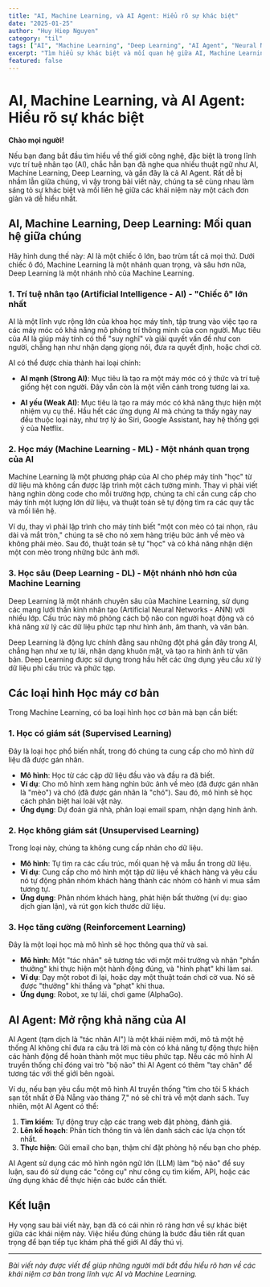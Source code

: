 ```yaml
---
title: "AI, Machine Learning, và AI Agent: Hiểu rõ sự khác biệt"
date: "2025-01-25"
author: "Huy Hiep Nguyen"
category: "til"
tags: ["AI", "Machine Learning", "Deep Learning", "AI Agent", "Neural Networks"]
excerpt: "Tìm hiểu sự khác biệt và mối quan hệ giữa AI, Machine Learning, Deep Learning và AI Agent. Bài viết dành cho người mới bắt đầu với giải thích đơn giản và dễ hiểu."
featured: false
---
```


# AI, Machine Learning, và AI Agent: Hiểu rõ sự khác biệt

**Chào mọi người!**

Nếu bạn đang bắt đầu tìm hiểu về thế giới công nghệ, đặc biệt là trong lĩnh vực trí tuệ nhân tạo (AI), chắc hẳn bạn đã nghe qua nhiều thuật ngữ như AI, Machine Learning, Deep Learning, và gần đây là cả AI Agent. Rất dễ bị nhầm lẫn giữa chúng, vì vậy trong bài viết này, chúng ta sẽ cùng nhau làm sáng tỏ sự khác biệt và mối liên hệ giữa các khái niệm này một cách đơn giản và dễ hiểu nhất.

## AI, Machine Learning, Deep Learning: Mối quan hệ giữa chúng

Hãy hình dung thế này: AI là một chiếc ô lớn, bao trùm tất cả mọi thứ. Dưới chiếc ô đó, Machine Learning là một nhánh quan trọng, và sâu hơn nữa, Deep Learning là một nhánh nhỏ của Machine Learning.

### 1. Trí tuệ nhân tạo (Artificial Intelligence - AI) - "Chiếc ô" lớn nhất

AI là một lĩnh vực rộng lớn của khoa học máy tính, tập trung vào việc tạo ra các máy móc có khả năng mô phỏng trí thông minh của con người. Mục tiêu của AI là giúp máy tính có thể "suy nghĩ" và giải quyết vấn đề như con người, chẳng hạn như nhận dạng giọng nói, đưa ra quyết định, hoặc chơi cờ.

AI có thể được chia thành hai loại chính:

- **AI mạnh (Strong AI)**: Mục tiêu là tạo ra một máy móc có ý thức và trí tuệ giống hệt con người. Đây vẫn còn là một viễn cảnh trong tương lai xa.

- **AI yếu (Weak AI)**: Mục tiêu là tạo ra máy móc có khả năng thực hiện một nhiệm vụ cụ thể. Hầu hết các ứng dụng AI mà chúng ta thấy ngày nay đều thuộc loại này, như trợ lý ảo Siri, Google Assistant, hay hệ thống gợi ý của Netflix.

### 2. Học máy (Machine Learning - ML) - Một nhánh quan trọng của AI

Machine Learning là một phương pháp của AI cho phép máy tính "học" từ dữ liệu mà không cần được lập trình một cách tường minh. Thay vì phải viết hàng nghìn dòng code cho mỗi trường hợp, chúng ta chỉ cần cung cấp cho máy tính một lượng lớn dữ liệu, và thuật toán sẽ tự động tìm ra các quy tắc và mối liên hệ.

Ví dụ, thay vì phải lập trình cho máy tính biết "một con mèo có tai nhọn, râu dài và mắt tròn," chúng ta sẽ cho nó xem hàng triệu bức ảnh về mèo và không phải mèo. Sau đó, thuật toán sẽ tự "học" và có khả năng nhận diện một con mèo trong những bức ảnh mới.

### 3. Học sâu (Deep Learning - DL) - Một nhánh nhỏ hơn của Machine Learning

Deep Learning là một nhánh chuyên sâu của Machine Learning, sử dụng các mạng lưới thần kinh nhân tạo (Artificial Neural Networks - ANN) với nhiều lớp. Cấu trúc này mô phỏng cách bộ não con người hoạt động và có khả năng xử lý các dữ liệu phức tạp như hình ảnh, âm thanh, và văn bản.

Deep Learning là động lực chính đằng sau những đột phá gần đây trong AI, chẳng hạn như xe tự lái, nhận dạng khuôn mặt, và tạo ra hình ảnh từ văn bản. Deep Learning được sử dụng trong hầu hết các ứng dụng yêu cầu xử lý dữ liệu phi cấu trúc và phức tạp.

## Các loại hình Học máy cơ bản

Trong Machine Learning, có ba loại hình học cơ bản mà bạn cần biết:

### 1. Học có giám sát (Supervised Learning)

Đây là loại học phổ biến nhất, trong đó chúng ta cung cấp cho mô hình dữ liệu đã được gán nhãn.

- **Mô hình**: Học từ các cặp dữ liệu đầu vào và đầu ra đã biết.
- **Ví dụ**: Cho mô hình xem hàng nghìn bức ảnh về mèo (đã được gán nhãn là "mèo") và chó (đã được gán nhãn là "chó"). Sau đó, mô hình sẽ học cách phân biệt hai loài vật này.
- **Ứng dụng**: Dự đoán giá nhà, phân loại email spam, nhận dạng hình ảnh.

### 2. Học không giám sát (Unsupervised Learning)

Trong loại này, chúng ta không cung cấp nhãn cho dữ liệu.

- **Mô hình**: Tự tìm ra các cấu trúc, mối quan hệ và mẫu ẩn trong dữ liệu.
- **Ví dụ**: Cung cấp cho mô hình một tập dữ liệu về khách hàng và yêu cầu nó tự động phân nhóm khách hàng thành các nhóm có hành vi mua sắm tương tự.
- **Ứng dụng**: Phân nhóm khách hàng, phát hiện bất thường (ví dụ: giao dịch gian lận), và rút gọn kích thước dữ liệu.

### 3. Học tăng cường (Reinforcement Learning)

Đây là một loại học mà mô hình sẽ học thông qua thử và sai.

- **Mô hình**: Một "tác nhân" sẽ tương tác với một môi trường và nhận "phần thưởng" khi thực hiện một hành động đúng, và "hình phạt" khi làm sai.
- **Ví dụ**: Dạy một robot đi lại, hoặc dạy một thuật toán chơi cờ vua. Nó sẽ được "thưởng" khi thắng và "phạt" khi thua.
- **Ứng dụng**: Robot, xe tự lái, chơi game (AlphaGo).

## AI Agent: Mở rộng khả năng của AI

AI Agent (tạm dịch là "tác nhân AI") là một khái niệm mới, mô tả một hệ thống AI không chỉ đưa ra câu trả lời mà còn có khả năng tự động thực hiện các hành động để hoàn thành một mục tiêu phức tạp. Nếu các mô hình AI truyền thống chỉ đóng vai trò "bộ não" thì AI Agent có thêm "tay chân" để tương tác với thế giới bên ngoài.

Ví dụ, nếu bạn yêu cầu một mô hình AI truyền thống "tìm cho tôi 5 khách sạn tốt nhất ở Đà Nẵng vào tháng 7," nó sẽ chỉ trả về một danh sách. Tuy nhiên, một AI Agent có thể:

1. **Tìm kiếm**: Tự động truy cập các trang web đặt phòng, đánh giá.
2. **Lên kế hoạch**: Phân tích thông tin và lên danh sách các lựa chọn tốt nhất.
3. **Thực hiện**: Gửi email cho bạn, thậm chí đặt phòng hộ nếu bạn cho phép.

AI Agent sử dụng các mô hình ngôn ngữ lớn (LLM) làm "bộ não" để suy luận, sau đó sử dụng các "công cụ" như công cụ tìm kiếm, API, hoặc các ứng dụng khác để thực hiện các bước cần thiết.

## Kết luận

Hy vọng sau bài viết này, bạn đã có cái nhìn rõ ràng hơn về sự khác biệt giữa các khái niệm này. Việc hiểu đúng chúng là bước đầu tiên rất quan trọng để bạn tiếp tục khám phá thế giới AI đầy thú vị.

---

*Bài viết này được viết để giúp những người mới bắt đầu hiểu rõ hơn về các khái niệm cơ bản trong lĩnh vực AI và Machine Learning.* 